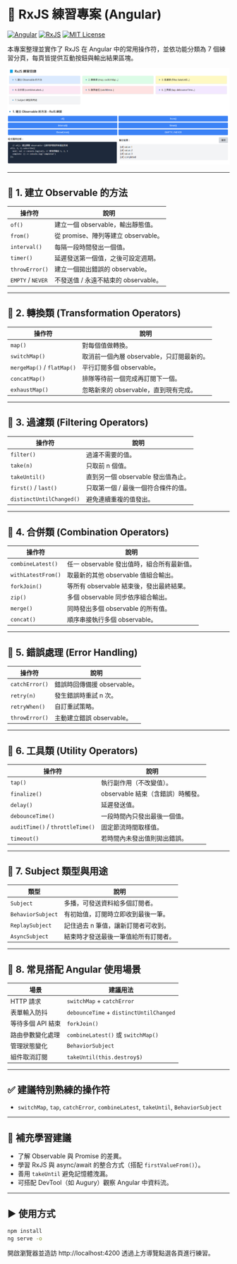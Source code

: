 # 📘 RxJS 練習專案 (Angular)

[![Angular](https://img.shields.io/badge/Angular-15+-dd0031?logo=angular&logoColor=white)](https://angular.io/)
[![RxJS](https://img.shields.io/badge/RxJS-7+-B7178C?logo=reactivex&logoColor=white)](https://rxjs.dev/)
[![MIT License](https://img.shields.io/badge/License-MIT-green.svg)](LICENSE)


本專案整理並實作了 RxJS 在 Angular 中的常用操作符，並依功能分類為 7 個練習分頁，每頁皆提供互動按鈕與輸出結果區塊。

![alt text](image.png)

---

## 🔹 1. 建立 Observable 的方法
| 操作符 | 說明 |
|--------|------|
| `of()` | 建立一個 observable，輸出靜態值。 |
| `from()` | 從 promise、陣列等建立 observable。 |
| `interval()` | 每隔一段時間發出一個值。 |
| `timer()` | 延遲發送第一個值，之後可設定週期。 |
| `throwError()` | 建立一個拋出錯誤的 observable。 |
| `EMPTY` / `NEVER` | 不發送值 / 永遠不結束的 observable。 |

---

## 🔹 2. 轉換類 (Transformation Operators)
| 操作符 | 說明 |
|--------|------|
| `map()` | 對每個值做轉換。 |
| `switchMap()` | 取消前一個內層 observable，只訂閱最新的。 |
| `mergeMap()` / `flatMap()` | 平行訂閱多個 observable。 |
| `concatMap()` | 排隊等待前一個完成再訂閱下一個。 |
| `exhaustMap()` | 忽略新來的 observable，直到現有完成。 |

---

## 🔹 3. 過濾類 (Filtering Operators)
| 操作符 | 說明 |
|--------|------|
| `filter()` | 過濾不需要的值。 |
| `take(n)` | 只取前 n 個值。 |
| `takeUntil()` | 直到另一個 observable 發出值為止。 |
| `first()` / `last()` | 只取第一個 / 最後一個符合條件的值。 |
| `distinctUntilChanged()` | 避免連續重複的值發出。 |

---

## 🔹 4. 合併類 (Combination Operators)
| 操作符 | 說明 |
|--------|------|
| `combineLatest()` | 任一 observable 發出值時，組合所有最新值。 |
| `withLatestFrom()` | 取最新的其他 observable 值組合輸出。 |
| `forkJoin()` | 等所有 observable 結束後，發出最終結果。 |
| `zip()` | 多個 observable 同步依序組合輸出。 |
| `merge()` | 同時發出多個 observable 的所有值。 |
| `concat()` | 順序串接執行多個 observable。 |

---

## 🔹 5. 錯誤處理 (Error Handling)
| 操作符 | 說明 |
|--------|------|
| `catchError()` | 錯誤時回傳備援 observable。 |
| `retry(n)` | 發生錯誤時重試 n 次。 |
| `retryWhen()` | 自訂重試策略。 |
| `throwError()` | 主動建立錯誤 observable。 |

---

## 🔹 6. 工具類 (Utility Operators)
| 操作符 | 說明 |
|--------|------|
| `tap()` | 執行副作用（不改變值）。 |
| `finalize()` | observable 結束（含錯誤）時觸發。 |
| `delay()` | 延遲發送值。 |
| `debounceTime()` | 一段時間內只發出最後一個值。 |
| `auditTime()` / `throttleTime()` | 固定節流時間取樣值。 |
| `timeout()` | 若時間內未發出值則拋出錯誤。 |

---

## 🔹 7. Subject 類型與用途
| 類型 | 說明 |
|------|------|
| `Subject` | 多播，可發送資料給多個訂閱者。 |
| `BehaviorSubject` | 有初始值，訂閱時立即收到最後一筆。 |
| `ReplaySubject` | 記住過去 n 筆值，讓新訂閱者可收到。 |
| `AsyncSubject` | 結束時才發送最後一筆值給所有訂閱者。 |

---

## 🔹 8. 常見搭配 Angular 使用場景
| 場景 | 建議用法 |
|------|----------|
| HTTP 請求 | `switchMap` + `catchError` |
| 表單輸入防抖 | `debounceTime` + `distinctUntilChanged` |
| 等待多個 API 結束 | `forkJoin()` |
| 路由參數變化處理 | `combineLatest()` 或 `switchMap()` |
| 管理狀態變化 | `BehaviorSubject` |
| 組件取消訂閱 | `takeUntil(this.destroy$)` |

---

## ✅ 建議特別熟練的操作符
- `switchMap`, `tap`, `catchError`, `combineLatest`, `takeUntil`, `BehaviorSubject`

---

## 📎 補充學習建議
- 了解 Observable 與 Promise 的差異。
- 學習 RxJS 與 async/await 的整合方式（搭配 `firstValueFrom()`）。
- 善用 `takeUntil` 避免記憶體洩漏。
- 可搭配 DevTool（如 Augury）觀察 Angular 中資料流。

---

## ▶️ 使用方式

```bash
npm install
ng serve -o
```
開啟瀏覽器並造訪 http://localhost:4200
透過上方導覽點選各頁進行練習。
